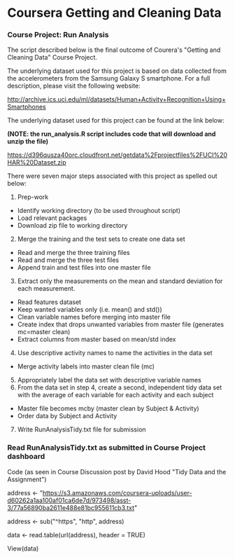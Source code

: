 # Coursera Getting and Cleaning Data
### Course Project: Run Analysis

The script described below is the final outcome of Courera's "Getting and Cleaning Data" Course Project.

The underlying dataset used for this project is based on data collected from the accelerometers from the Samsung Galaxy S smartphone. For a full description, please visit the following website:

http://archive.ics.uci.edu/ml/datasets/Human+Activity+Recognition+Using+Smartphones

The underlying dataset used for this project can be found at the link below:

**(NOTE: the run_analysis.R script includes code that will download and unzip the file)**

https://d396qusza40orc.cloudfront.net/getdata%2Fprojectfiles%2FUCI%20HAR%20Dataset.zip 

There were seven major steps associated with this project as spelled out below:

1. Prep-work
  * Identify working directory (to be used throughout script)
  * Load relevant packages
  * Download zip file to working directory
2. Merge the training and the test sets to create one data set
  * Read and merge the three training files
  * Read and merge the three test files
  * Append train and test files into one master file
3. Extract only the measurements on the mean and standard deviation for each measurement.
  * Read features dataset
  * Keep wanted variables only (i.e. mean() and std())
  * Clean variable names before merging into master file
  * Create index that drops unwanted variables from master file (generates mc=master clean)
  * Extract columns from master based on mean/std index
4. Use descriptive activity names to name the activities in the data set
  * Merge activity labels into master clean file (mc)
5. Appropriately label the data set with descriptive variable names
6. From the data set in step 4, create a second, independent tidy data set with the average of each variable for each activity and each subject
  * Master file becomes mcby (master clean by Subject & Activity)
  * Order data by Subject and Activity
7. Write RunAnalysisTidy.txt file for submission

### Read RunAnalysisTidy.txt as submitted in Course Project dashboard

Code (as seen in Course Discussion post by David Hood "Tidy Data and the Assignment")

address <- "https://s3.amazonaws.com/coursera-uploads/user-d60262a1aa100af01ca6de7d/973498/asst-3/77a56890ba2611e488e81bc955611cb3.txt"

address <- sub("^https", "http", address)

data <- read.table(url(address), header = TRUE)

View(data)

